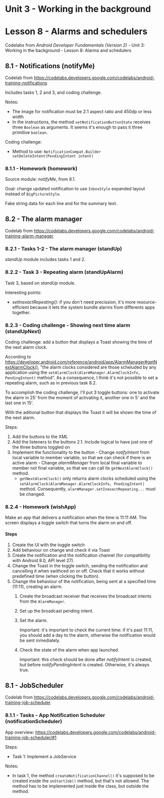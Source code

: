 # Unit 3 - Working in the background

# Lesson 8 - Alarms and schedulers

Codelabs from *Android Developer Fundamentals (Version 2)* - Unit 3: Working in the background - Lesson 8: Alarms and schedulers

## 8.1 - Notifications (notifyMe)

Codelab from https://codelabs.developers.google.com/codelabs/android-training-notifications

Includes tasks 1, 2 and 3, and coding challenge.

Notes:
  - The image for notification must be 2:1 aspect ratio and 450dp or less width
  - In the instructions, the method `setNotificationButtonState` receives three `Boolean` as arguments. It seems it's enough to pass it three primitive `boolean`.

Coding challenge:
  - Method to use: `NotificationCompat.Builder setDeleteIntent(PendingIntent intent)`
  
### 8.1.1 - Homework (homework)

Source module: *notifyMe*, from 8.1.

Goal: change updated notification to use `InboxStyle` expanded layout instead of `BigPictureStyle`.

Fake string data for each line and for the summary text.

## 8.2 - The alarm manager

Codelab from https://codelabs.developers.google.com/codelabs/android-training-alarm-manager

### 8.2.1 - Tasks 1-2 - The alarm manager (standUp)

*standUp* module includes tasks 1 and 2.

### 8.2.2 - Task 3 - Repeating alarm (standUpAlarm)

Task 3, based on *standUp* module.

Interesting points:
  - *setInexactRepeating()*: if you don't need precission, it's more resource-efficient because it lets the system bundle alarms from differents apps together.
  
### 8.2.3 - Coding challenge - Showing next time alarm (standUpNext)

Coding challenge: add a button that displays a Toast showing the time of the next alarm clock.

According to https://developer.android.com/reference/android/app/AlarmManager#getNextAlarmClock(), "the alarm clocks considered are those scheluded by any application using the `setAlarmClock(AlarmManager.AlarmClockInfo, PendingIntent)` method". As a consequence, I think it's not possible to set a repeating alarm, such as in previous task 8.2.

To accomplish the coding challenge, I'll put 3 toggle buttons: one to activate the alarm in 25' from the moment of activating it, another one in 5' and the last one in 15'.

With the aditional button that displays the Toast it will be shown the time of the next alarm.

Steps:
  1. Add the buttons to the XML
  2. Add the listeners to the buttons
    2.1. Include logical to have just one of the three buttons toggled on
  3. Implement the functionality to the button
    - Change *notifyIntent* from local variable to member variable, so that we can check if there is an active alarm
    - Change *alarmManager* from local final variable to member not final variable, so that we can call its `getNextAlarmClock()` method.
      - `getNextAlarmClock()` only returns alarm clocks scheduled using the `setAlarmClock(AlarmManager.AlarmClockInfo, PnedingIntent)` method. Consequently, `alarmManager.setInexactRepeating...` must be changed.
      
### 8.2.4 - Homework (wishApp)

Make an app that delivers a notification when the time is 11:11 AM. The screen displays a toggle switch that turns the alarm on and off.

#### Steps
1. Create the UI with the toggle switch
2. Add behaviour on change and check it via Toast
3. Create the notification and the notification channel (for compatibility with Android 8.0, API level 27). 
4. Change the Toast in the toggle switch, sending the notification and cancelling it when swithced on or off. Check that it works without predefined time (when clicking the button).
5. Change the behaviour of the notification, being sent at a specified time (11:11), creating an alarm.
   1. Create the broadcast receiver that receives the broadcast intents from the `AlarmManager`.
   2. Set up the broadcast pending intent.
   3. Set the alarm.
   
      Important: it's important to check the current time: if it's past 11:11, you should add a day to the alarm, otherwise the notification would be sent inmediately.
     
   4. Check the state of the alarm when app launched.
   
      Important: this check should be done after *notifyIntent* is created, but before *notifyPendingIntent* is created. Otherwise, it's always true.  

## 8.1 - JobScheduler

Codelab from https://codelabs.developers.google.com/codelabs/android-training-job-scheduler

### 8.1.1 - Tasks - App Notification Scheduler (notificationScheduler)

App overview: https://codelabs.developers.google.com/codelabs/android-training-job-scheduler/#1

Steps:
  - Task 1: Implement a JobService
  
Notes:
  - In task 1, the method `createNotificationChannel()`  it's supposed to be created inside the `onStartJob()` method, but that's not allowed. The method has to be implemented just inside the class, but outside the method.